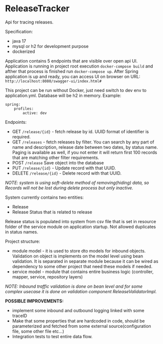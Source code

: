 # ReleaseTracker
Api for tracing releases.

Specification:
- java 17
- mysql or h2 for development purpose
- dockerized

Application contains 5 endpoints that are visible over open api UI.
Application is running in project root execution `docker-compose build` and afther that process is finished 
run `docker-compose up`.
After Spring application is up and ready, you can access UI on browser on URL:
`http://localhost:8080/swagger-ui/index.html#`

This project can be run without Docker, just need switch to dev env to application.yml. Database will be h2 in memory.
Example:
```
spring:
    profiles:
        active: dev
```
Endpoints:

* GET ``/release/{id}`` - fetch release by id. UUID format of identifier is required.
* GET ``/releases`` - fetch releases by filter. You can search by any part of name and description, release date between two dates, by status name.
Paging is available as well, if you not enter it will return first 100 records that are matching other filter requirements.
* POST ``/release`` Save object into the database
* PUT  ``/release/{id}`` - Update record with that UUID.
* DELETE ``/release/{id}`` - Delete record with that UUID.

_NOTE: system is using soft-delete method of removing(hiding) data, so Records will not be lost during delete process but only inactive._

System currently contains two entities:
- Release
- Release Status that is related to release

Release status is populated into system from csv file that is set in resource folder of the service module on application startup.
Not allowed duplicates in status names.

Project structure:
 
 * module model - it is used to store dto models for inbound objects. Validation on object is implements on the model level using bean validation.
It is separated in separate module because it can be wired as dependency to some other project that need these models if needed.
 * service model - module that contains entire business logic (controller, mapper, service, repository layers)
   
_NOTE: Inbound traffic validation is done on bean level and for some complex usecase it is done on validation component ReleaseValidatorImpl._  


**POSSIBLE IMPROVEMENTS:**
* implement some inbound and outbound logging linked with some traceID
* Make that some properties that are hardcoded in code, should be parameterized and fetched from some external source(configuration file, some other file etc...)
* Integration tests to test entire data flow.